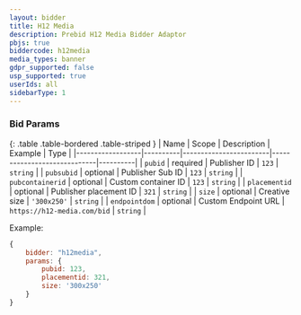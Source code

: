 ```yaml
---
layout: bidder
title: H12 Media
description: Prebid H12 Media Bidder Adaptor
pbjs: true
biddercode: h12media
media_types: banner
gdpr_supported: false
usp_supported: true
userIds: all
sidebarType: 1
---
```



### Bid Params

{: .table .table-bordered .table-striped }
| Name             | Scope    | Description            | Example                     | Type     |
|------------------|----------|------------------------|-----------------------------|----------|
| `pubid`          | required | Publisher ID           | `123`                       | `string` |
| `pubsubid`       | optional | Publisher Sub ID       | `123`                       | `string` |
| `pubcontainerid` | optional | Custom container ID    | `123`                       | `string` |
| `placementid`    | optional | Publisher placement ID | `321`                       | `string` |
| `size`           | optional | Creative size          | `'300x250'`                 | `string` |
| `endpointdom`    | optional | Custom Endpoint URL    | `https://h12-media.com/bid` | `string` |

Example:

```javascript
{
    bidder: "h12media",
    params: {
        pubid: 123,
        placementid: 321,
        size: '300x250'
    }
}
```
